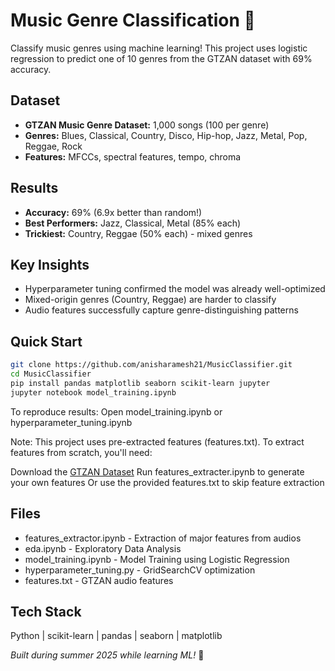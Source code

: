 # Music Genre Classification 🎵

Classify music genres using machine learning! This project uses logistic regression to predict one of 10 genres from the GTZAN dataset with 69% accuracy.

## Dataset
- **GTZAN Music Genre Dataset:** 1,000 songs (100 per genre)
- **Genres:** Blues, Classical, Country, Disco, Hip-hop, Jazz, Metal, Pop, Reggae, Rock
- **Features:** MFCCs, spectral features, tempo, chroma

## Results
- **Accuracy:** 69% (6.9x better than random!)
- **Best Performers:** Jazz, Classical, Metal (85% each)
- **Trickiest:** Country, Reggae (50% each) - mixed genres

## Key Insights
- Hyperparameter tuning confirmed the model was already well-optimized
- Mixed-origin genres (Country, Reggae) are harder to classify
- Audio features successfully capture genre-distinguishing patterns

## Quick Start
```bash
git clone https://github.com/anisharamesh21/MusicClassifier.git
cd MusicClassifier
pip install pandas matplotlib seaborn scikit-learn jupyter
jupyter notebook model_training.ipynb
```

To reproduce results: Open model_training.ipynb or hyperparameter_tuning.ipynb

Note: This project uses pre-extracted features (features.txt). To extract features from scratch, you'll need:

Download the [GTZAN Dataset](https://www.kaggle.com/datasets/andradaolteanu/gtzan-dataset-music-genre-classification)
Run features_extracter.ipynb to generate your own features
Or use the provided features.txt to skip feature extraction

## Files
- features_extractor.ipynb - Extraction of major features from audios
- eda.ipynb - Exploratory Data Analysis
- model_training.ipynb - Model Training using Logistic Regression
- hyperparameter_tuning.py - GridSearchCV optimization
- features.txt - GTZAN audio features

## Tech Stack
Python | scikit-learn | pandas | seaborn | matplotlib

*Built during summer 2025 while learning ML!* 🚀
